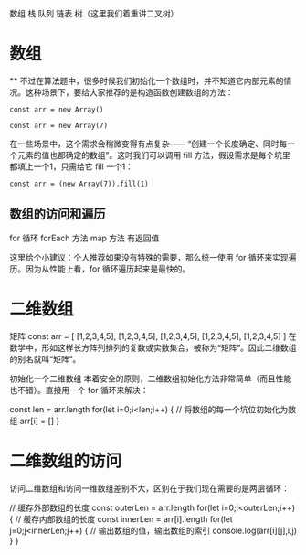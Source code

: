 数组 栈 队列 链表 树（这里我们着重讲二叉树） 

# 数组
** 不过在算法题中，很多时候我们初始化一个数组时，并不知道它内部元素的情况。这种场景下，要给大家推荐的是构造函数创建数组的方法：

```
const arr = new Array()

const arr = new Array(7)
```

在一些场景中，这个需求会稍微变得有点复杂—— “创建一个长度确定、同时每一个元素的值也都确定的数组”。这时我们可以调用 fill 方法，假设需求是每个坑里都填上一个1，只需给它 fill 一个1：

```
const arr = (new Array(7)).fill(1)
```

## 数组的访问和遍历
for 循环
forEach 方法
map 方法 有返回值

这里给个小建议：个人推荐如果没有特殊的需要，那么统一使用 for 循环来实现遍历。因为从性能上看，for 循环遍历起来是最快的。



# 二维数组
矩阵
const arr = [
  [1,2,3,4,5],
  [1,2,3,4,5],
  [1,2,3,4,5],
  [1,2,3,4,5],
  [1,2,3,4,5]
]
在数学中，形如这样长方阵列排列的复数或实数集合，被称为“矩阵”。因此二维数组的别名就叫“矩阵”。


初始化一个二维数组
本着安全的原则，二维数组初始化方法非常简单（而且性能也不错）。直接用一个 for 循环来解决：

const len = arr.length
for(let i=0;i<len;i++) {
    // 将数组的每一个坑位初始化为数组
    arr[i] = []
}

# 二维数组的访问
访问二维数组和访问一维数组差别不大，区别在于我们现在需要的是两层循环：

// 缓存外部数组的长度
const outerLen = arr.length
for(let i=0;i<outerLen;i++) {
    // 缓存内部数组的长度
    const innerLen = arr[i].length
    for(let j=0;j<innerLen;j++) {
        // 输出数组的值，输出数组的索引
        console.log(arr[i][j],i,j)
    }
}
